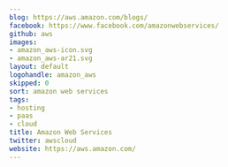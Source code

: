 ```yaml
---
blog: https://aws.amazon.com/blogs/
facebook: https://www.facebook.com/amazonwebservices/
github: aws
images:
- amazon_aws-icon.svg
- amazon_aws-ar21.svg
layout: default
logohandle: amazon_aws
skipped: 0
sort: amazon web services
tags:
- hosting
- paas
- cloud
title: Amazon Web Services
twitter: awscloud
website: https://aws.amazon.com/
---
```

